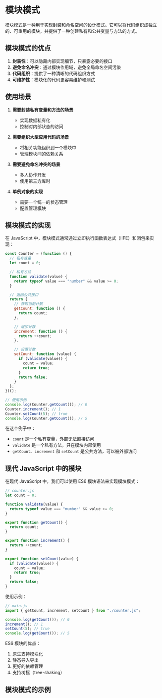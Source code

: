 # 模块模式

模块模式是一种用于实现封装和命名空间的设计模式。它可以将代码组织成独立的、可重用的模块，并提供了一种创建私有和公共变量与方法的方式。

## 模块模式的优点

1. **封装性**：可以隐藏内部实现细节，只暴露必要的接口
2. **避免命名冲突**：通过模块作用域，避免全局命名空间污染
3. **代码组织**：提供了一种清晰的代码组织方式
4. **可维护性**：模块化的代码更容易维护和测试

## 使用场景

1. **需要封装私有变量和方法的场景**

   - 实现数据私有化
   - 控制对内部状态的访问

2. **需要组织大型应用代码的场景**

   - 将相关功能组织到一个模块中
   - 管理模块间的依赖关系

3. **需要避免命名冲突的场景**

   - 多人协作开发
   - 使用第三方库时

4. **单例对象的实现**
   - 需要一个统一的状态管理
   - 配置管理模块

## 模块模式的实现

在 JavaScript 中，模块模式通常通过立即执行函数表达式（IIFE）和闭包来实现：

```javascript
const Counter = (function () {
  // 私有变量
  let count = 0;

  // 私有方法
  function validate(value) {
    return typeof value === "number" && value >= 0;
  }

  // 返回公共接口
  return {
    // 获取当前计数
    getCount: function () {
      return count;
    },

    // 增加计数
    increment: function () {
      return ++count;
    },

    // 设置计数
    setCount: function (value) {
      if (validate(value)) {
        count = value;
        return true;
      }
      return false;
    }
  };
})();

// 使用示例
console.log(Counter.getCount()); // 0
Counter.increment(); // 1
Counter.setCount(5); // true
console.log(Counter.getCount()); // 5
```

在这个例子中：

- `count` 是一个私有变量，外部无法直接访问
- `validate` 是一个私有方法，只在模块内部使用
- `getCount`、`increment` 和 `setCount` 是公共方法，可以被外部访问

## 现代 JavaScript 中的模块

在现代 JavaScript 中，我们可以使用 ES6 模块语法来实现模块模式：

```javascript
// counter.js
let count = 0;

function validate(value) {
  return typeof value === "number" && value >= 0;
}

export function getCount() {
  return count;
}

export function increment() {
  return ++count;
}

export function setCount(value) {
  if (validate(value)) {
    count = value;
    return true;
  }
  return false;
}
```

使用示例：

```javascript
// main.js
import { getCount, increment, setCount } from "./counter.js";

console.log(getCount()); // 0
increment(); // 1
setCount(5); // true
console.log(getCount()); // 5
```

ES6 模块的优点：

1. 原生支持模块化
2. 静态导入导出
3. 更好的依赖管理
4. 支持树摇（tree-shaking）

## 模块模式的示例

<script setup>
  import ModulePattern from "./code/module-pattern.vue";
</script>

<ModulePattern />
